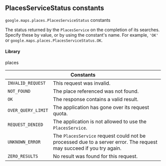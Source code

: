 <h2 id="PlacesServiceStatus"> PlacesServiceStatus constants </h2><p>
<code><span itemprop="path">google.maps.places</span>.<span itemprop="name">PlacesServiceStatus</span></code>
constants
</p><p>The status returned by the <code>PlacesService</code> on the completion of its searches. Specify these by value, or by using the constant's name. For example, <code>'OK'</code> or <code>google.maps.places.PlacesServiceStatus.OK</code>.</p><h4>Library</h4><p>places</p><div class="devsite-table-wrapper"><table class="constants responsive" summary="PlacesServiceStatus constants">
<thead>
<tr><th colspan="2">Constants</th>
</tr></thead>
<tbody>
<tr id="PlacesServiceStatus.INVALID_REQUEST">
<td><code><span>INVALID_REQUEST</span></code></td>
<td>This request was invalid.</td>
</tr>
<tr id="PlacesServiceStatus.NOT_FOUND">
<td><code><span>NOT_FOUND</span></code></td>
<td>The place referenced was not found.</td>
</tr>
<tr id="PlacesServiceStatus.OK">
<td><code><span>OK</span></code></td>
<td>The response contains a valid result.</td>
</tr>
<tr id="PlacesServiceStatus.OVER_QUERY_LIMIT">
<td><code><span>OVER_QUERY_LIMIT</span></code></td>
<td>The application has gone over its request quota.</td>
</tr>
<tr id="PlacesServiceStatus.REQUEST_DENIED">
<td><code><span>REQUEST_DENIED</span></code></td>
<td>The application is not allowed to use the <code><span>PlacesService</span></code>.</td>
</tr>
<tr id="PlacesServiceStatus.UNKNOWN_ERROR">
<td><code><span>UNKNOWN_ERROR</span></code></td>
<td>The <code><span>PlacesService</span></code> request could not be processed due to a server error. The request may succeed if you try again.</td>
</tr>
<tr id="PlacesServiceStatus.ZERO_RESULTS">
<td><code><span>ZERO_RESULTS</span></code></td>
<td>No result was found for this request.</td>
</tr>
</tbody>
</table></div>